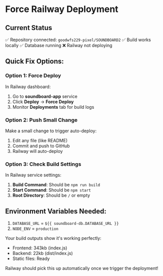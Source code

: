 # Force Railway Deployment

## Current Status
✅ Repository connected: `goodwfs229-pixel/SOUNDBOARD2`
✅ Build works locally
✅ Database running
❌ Railway not deploying

## Quick Fix Options:

### Option 1: Force Deploy
In Railway dashboard:
1. Go to **soundboard-app** service
2. Click **Deploy** → **Force Deploy**
3. Monitor **Deployments** tab for build logs

### Option 2: Push Small Change
Make a small change to trigger auto-deploy:
1. Edit any file (like README)
2. Commit and push to GitHub
3. Railway will auto-deploy

### Option 3: Check Build Settings
In Railway service settings:
1. **Build Command**: Should be `npm run build`
2. **Start Command**: Should be `npm start`  
3. **Root Directory**: Should be `/` or empty

## Environment Variables Needed:
1. `DATABASE_URL` = `${{ soundboard-db.DATABASE_URL }}`
2. `NODE_ENV` = `production`

Your build outputs show it's working perfectly:
- Frontend: 343kb (index.js)
- Backend: 22kb (dist/index.js)
- Static files: Ready

Railway should pick this up automatically once we trigger the deployment!